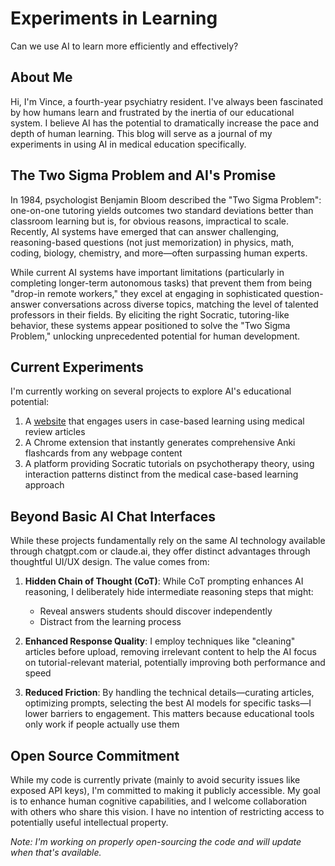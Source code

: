 # Experiments in Learning

Can we use AI to learn more efficiently and effectively?

## About Me

Hi, I'm Vince, a fourth-year psychiatry resident. I've always been fascinated by how humans learn and frustrated by the inertia of our educational system. I believe AI has the potential to dramatically increase the pace and depth of human learning. This blog will serve as a journal of my experiments in using AI in medical education specifically.

## The Two Sigma Problem and AI's Promise

In 1984, psychologist Benjamin Bloom described the "Two Sigma Problem": one-on-one tutoring yields outcomes two standard deviations better than classroom learning but is, for obvious reasons, impractical to scale. Recently, AI systems have emerged that can answer challenging, reasoning-based questions (not just memorization) in physics, math, coding, biology, chemistry, and more—often surpassing human experts.

While current AI systems have important limitations (particularly in completing longer-term autonomous tasks) that prevent them from being "drop-in remote workers," they excel at engaging in sophisticated question-answer conversations across diverse topics, matching the level of talented professors in their fields. By eliciting the right Socratic, tutoring-like behavior, these systems appear positioned to solve the "Two Sigma Problem," unlocking unprecedented potential for human development.

## Current Experiments

I'm currently working on several projects to explore AI's educational potential:

1. A [website](https://twosigmalearning.org) that engages users in case-based learning using medical review articles
2. A Chrome extension that instantly generates comprehensive Anki flashcards from any webpage content
3. A platform providing Socratic tutorials on psychotherapy theory, using interaction patterns distinct from the medical case-based learning approach

## Beyond Basic AI Chat Interfaces

While these projects fundamentally rely on the same AI technology available through chatgpt.com or claude.ai, they offer distinct advantages through thoughtful UI/UX design. The value comes from:

1. **Hidden Chain of Thought (CoT)**: While CoT prompting enhances AI reasoning, I deliberately hide intermediate reasoning steps that might:
   - Reveal answers students should discover independently
   - Distract from the learning process

2. **Enhanced Response Quality**: I employ techniques like "cleaning" articles before upload, removing irrelevant content to help the AI focus on tutorial-relevant material, potentially improving both performance and speed

3. **Reduced Friction**: By handling the technical details—curating articles, optimizing prompts, selecting the best AI models for specific tasks—I lower barriers to engagement. This matters because educational tools only work if people actually use them

## Open Source Commitment

While my code is currently private (mainly to avoid security issues like exposed API keys), I'm committed to making it publicly accessible. My goal is to enhance human cognitive capabilities, and I welcome collaboration with others who share this vision. I have no intention of restricting access to potentially useful intellectual property.

*Note: I'm working on properly open-sourcing the code and will update when that's available.*

